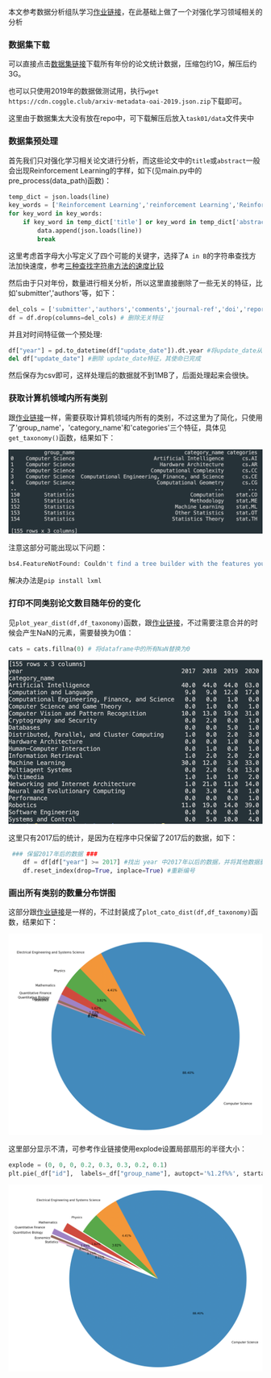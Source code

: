 本文参考数据分析组队学习[作业链接](https://github.com/datawhalechina/team-learning-data-mining/blob/master/AcademicTrends/Task1%20%E8%AE%BA%E6%96%87%E6%95%B0%E6%8D%AE%E7%BB%9F%E8%AE%A1.md)，在此基础上做了一个对强化学习领域相关的分析

### 数据集下载

可以直接点击[数据集链接](https://www.kaggle.com/Cornell-University/arxiv?select=arxiv-metadata-oai-snapshot.json)下载所有年份的论文统计数据，压缩包约1G，解压后约3G。

也可以只使用2019年的数据做测试用，执行```wget https://cdn.coggle.club/arxiv-metadata-oai-2019.json.zip```下载即可。

这里由于数据集太大没有放在repo中，可下载解压后放入```task01/data```文件夹中

### 数据集预处理

首先我们只对强化学习相关论文进行分析，而这些论文中的```title```或```abstract```一般会出现Reinforcement Learning的字样，如下(见main.py中的pre_process(data_path)函数)：

```python
temp_dict = json.loads(line)
key_words = ['Reinforcement Learning','reinforcement Learning','Reinforcement learning','reinforcement Learning']
for key_word in key_words:
    if key_word in temp_dict['title'] or key_word in temp_dict['abstract']:
        data.append(json.loads(line))
        break
```

这里考虑首字母大小写定义了四个可能的关键字，选择了```A in B```的字符串查找方法加快速度，参考[三种查找字符串方法的速度比较](https://blog.csdn.net/JohnJim0/article/details/112526662)

然后由于只对年份，数量进行相关分析，所以这里直接删除了一些无关的特征，比如'submitter','authors'等，如下：

```python
del_cols = ['submitter','authors','comments','journal-ref','doi','report-no','license','versions','authors_parsed','title','abstract']
df = df.drop(columns=del_cols) # 删除无关特征
```

并且对时间特征做一个预处理:

```python
df["year"] = pd.to_datetime(df["update_date"]).dt.year #将update_date从例如2019-02-20的str变为datetime格式，并提取处year
del df["update_date"] #删除 update_date特征，其使命已完成
```

然后保存为csv即可，这样处理后的数据就不到1MB了，后面处理起来会很快。

### 获取计算机领域内所有类别

跟[作业链接](https://github.com/datawhalechina/team-learning-data-mining/blob/master/AcademicTrends/Task1%20%E8%AE%BA%E6%96%87%E6%95%B0%E6%8D%AE%E7%BB%9F%E8%AE%A1.md)一样，需要获取计算机领域内所有的类别，不过这里为了简化，只使用了'group_name'，'category_name'和'categories'三个特征，具体见```get_taxonomy()```函数，结果如下：

![image-20210112185914673](assets/image-20210112185914673.png)

注意这部分可能出现以下问题：

```bash
bs4.FeatureNotFound: Couldn't find a tree builder with the features you requested: lxml. Do you need to install a parser library?
```

解决办法是```pip install lxml```

### 打印不同类别论文数目随年份的变化

见```plot_year_dist(df,df_taxonomy)```函数，跟[作业链接](https://github.com/datawhalechina/team-learning-data-mining/blob/master/AcademicTrends/Task1%20%E8%AE%BA%E6%96%87%E6%95%B0%E6%8D%AE%E7%BB%9F%E8%AE%A1.md)，不过需要注意合并的时候会产生NaN的元素，需要替换为0值：

```python
cats = cats.fillna(0) # 将dataframe中的所有NaN替换为0
```

![image-20210112190354361](assets/image-20210112190354361.png)

这里只有2017后的统计，是因为在程序中只保留了2017后的数据，如下：

```python
 ### 保留2017年后的数据 ###
    df = df[df["year"] >= 2017] #找出 year 中2017年以后的数据，并将其他数据删除
    df.reset_index(drop=True, inplace=True) #重新编号
```

### 画出所有类别的数量分布饼图

这部分跟[作业链接](https://github.com/datawhalechina/team-learning-data-mining/blob/master/AcademicTrends/Task1%20%E8%AE%BA%E6%96%87%E6%95%B0%E6%8D%AE%E7%BB%9F%E8%AE%A1.md)是一样的，不过封装成了```plot_cato_dist(df,df_taxonomy)```函数，结果如下：



![image-20210112190609755](assets/image-20210112190609755.png)

这里部分显示不清，可参考作业链接使用explode设置局部扇形的半径大小：

```python
explode = (0, 0, 0, 0.2, 0.3, 0.3, 0.2, 0.1) 
plt.pie(_df["id"],  labels=_df["group_name"], autopct='%1.2f%%', startangle=160, explode=explode)
```

![image-20210112190832525](assets/image-20210112190832525.png)
